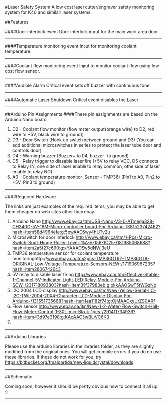 #Laser Safety System
A low cost laser cutter/engraver safety monitoring system for K40 and similair laser systems.

##Features

####Door interlock event
Door interlock input for the main work area door.
***
####Temperature monitoring event
Input for monitoring coolant temperature.
***
####Coolant flow monitoring event
Input to monitor coolant flow using low cost flow sensor.
***
####Audible Alarm
Critical event sets off buzzer with continuous tone.
***

####Automatic Laser Shutdown
Critical event disables the Laser
***
##Arduino Pin Assignments
####These pin assignments are based on the Arduino Nano board
  
  1. D2 - Coolant flow monitor (flow meter output{orange wire} to D2, red wire to +5V, black wire to ground))
  2. D3 - Door Switch (Hook up switch between ground and D3)
         (You can add additional microswitches in series to protect the laser tube door and controls door)
  3. D4 - Warning buzzer (Buzzer+ to D4, buzzer- to ground)
  4. D5 - Relay trigger to diasable laser fire (+5V to relay VCC, D5 connects to Relay IN,
          one side of laser enable to relay common, othe side of laser enable to relay NO)
  5. A0 - Coolant temperature monitor (Sensor - TMP36) (Pin1 to A0, Pin2 to +5V, Pin3 to ground)

***
####Required Hardware

The links are just examples of the required items, you may be able to get them cheaper on web sites other than ebay.

  1. Arduino Nano http://www.ebay.ca/itm/USB-Nano-V3-0-ATmega328-CH340G-5V-16M-Micro-controller-board-For-Arduino-/381523742462?hash=item58d4964efe:g:5pwAAOSwy4hUTv2u
  2. Microswitch for door interlock http://www.ebay.ca/itm/1-Pcs-Micro-Switch-Spdt-Hinge-Roller-Lever-15A-V-156-1C25-/181985068688?hash=item2a5f27c690:g:xYAAAOSw5dNWj3eU
  3. TMP36 temperature sensor for coolant temperature monitoringhttp://www.ebay.ca/itm/2pcs-TMP36GT9Z-TMP36GT9-ORIGINAL-Low-Voltage-Temperature-Sensors-NEW-/171906967235?hash=item28067426c3
  4. 5V relay to disable laser firing http://www.ebay.ca/itm/Effective-Stable-1-Channel-5V-Indicator-Light-LED-Relay-Module-For-Arduino-SCW-/231718093803?hash=item35f37983eb:g:okkAAOSwT5tWGzNb
  5. I2C 2004 LCD display http://www.ebay.ca/itm/New-Yellow-Serial-IIC-I2C-TWI-2004-20X4-Character-LCD-Module-Display-For-Arduino-/131551735668?hash=item1ea1182f74:g:OjMAAOxyUrZS0ARf
  6. Flow sensor http://www.ebay.ca/itm/New-1-2-Water-Flow-Switch-Hall-Flow-Meter-Control-1-30L-min-Black-1pcs-/291411734936?hash=item43d97e3198:g:KAcAAOSwBLlVC6K3
  7. 
  

***

##Arduino Libraries

Please use the arduino libraries in the libraries folder, as they are slightly modified from the original ones. You will get compile errors if you do no use these libraries. If these do not work for you, try https://bitbucket.org/fmalpartida/new-liquidcrystal/downloads

***

##Schematic

Coming soon, however it should be pretty obvious how to connect it all up. :)

***
